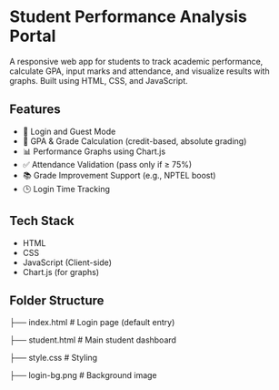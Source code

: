 # Student Performance Analysis Portal

A responsive web app for students to track academic performance, calculate GPA, input marks and attendance, and visualize results with graphs. Built using HTML, CSS, and JavaScript.

## Features

- 🔐 Login and Guest Mode
- 🧮 GPA & Grade Calculation (credit-based, absolute grading)
- 📊 Performance Graphs using Chart.js
- ✅ Attendance Validation (pass only if ≥ 75%)
- 📚 Grade Improvement Support (e.g., NPTEL boost)
- 🕒 Login Time Tracking

## Tech Stack

- HTML
- CSS
- JavaScript (Client-side)
- Chart.js (for graphs)

## Folder Structure

├── index.html # Login page (default entry)

├── student.html # Main student dashboard

├── style.css # Styling

├── login-bg.png # Background image
